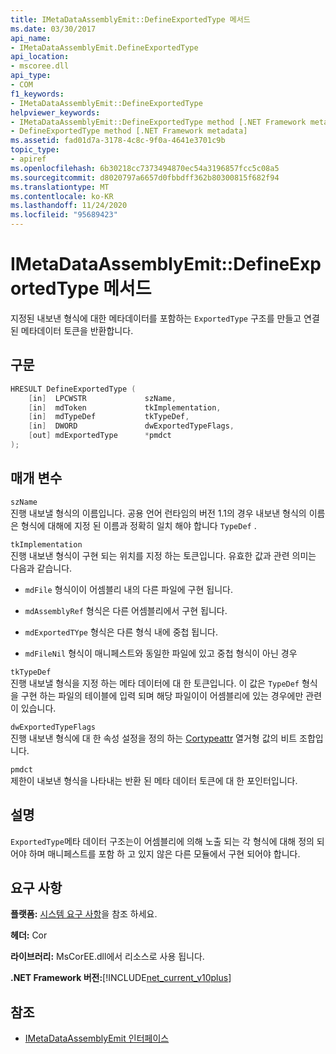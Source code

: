 ```yaml
---
title: IMetaDataAssemblyEmit::DefineExportedType 메서드
ms.date: 03/30/2017
api_name:
- IMetaDataAssemblyEmit.DefineExportedType
api_location:
- mscoree.dll
api_type:
- COM
f1_keywords:
- IMetaDataAssemblyEmit::DefineExportedType
helpviewer_keywords:
- IMetaDataAssemblyEmit::DefineExportedType method [.NET Framework metadata]
- DefineExportedType method [.NET Framework metadata]
ms.assetid: fad01d7a-3178-4c8c-9f0a-4641e3701c9b
topic_type:
- apiref
ms.openlocfilehash: 6b30218cc7373494870ec54a3196857fcc5c08a5
ms.sourcegitcommit: d8020797a6657d0fbbdff362b80300815f682f94
ms.translationtype: MT
ms.contentlocale: ko-KR
ms.lasthandoff: 11/24/2020
ms.locfileid: "95689423"
---
```

# <a name="imetadataassemblyemitdefineexportedtype-method"></a>IMetaDataAssemblyEmit::DefineExportedType 메서드

지정된 내보낸 형식에 대한 메타데이터를 포함하는 `ExportedType` 구조를 만들고 연결된 메타데이터 토큰을 반환합니다.  
  
## <a name="syntax"></a>구문  
  
```cpp  
HRESULT DefineExportedType (  
    [in]  LPCWSTR             szName,  
    [in]  mdToken             tkImplementation,
    [in]  mdTypeDef           tkTypeDef,  
    [in]  DWORD               dwExportedTypeFlags,  
    [out] mdExportedType      *pmdct  
);  
```  
  
## <a name="parameters"></a>매개 변수  

 `szName`  
 진행 내보낼 형식의 이름입니다. 공용 언어 런타임의 버전 1.1의 경우 내보낸 형식의 이름은 형식에 대해에 지정 된 이름과 정확히 일치 해야 합니다 `TypeDef` .  
  
 `tkImplementation`  
 진행 내보낸 형식이 구현 되는 위치를 지정 하는 토큰입니다. 유효한 값과 관련 의미는 다음과 같습니다.  
  
- `mdFile` 형식이이 어셈블리 내의 다른 파일에 구현 됩니다.  
  
- `mdAssemblyRef` 형식은 다른 어셈블리에서 구현 됩니다.  
  
- `mdExportedTYpe` 형식은 다른 형식 내에 중첩 됩니다.  
  
- `mdFileNil` 형식이 매니페스트와 동일한 파일에 있고 중첩 형식이 아닌 경우  
  
 `tkTypeDef`  
 진행 내보낼 형식을 지정 하는 메타 데이터에 대 한 토큰입니다. 이 값은 `TypeDef` 형식을 구현 하는 파일의 테이블에 입력 되며 해당 파일이이 어셈블리에 있는 경우에만 관련이 있습니다.  
  
 `dwExportedTypeFlags`  
 진행 내보낸 형식에 대 한 속성 설정을 정의 하는 [Cortypeattr](cortypeattr-enumeration.md) 열거형 값의 비트 조합입니다.  
  
 `pmdct`  
 제한이 내보낸 형식을 나타내는 반환 된 메타 데이터 토큰에 대 한 포인터입니다.  
  
## <a name="remarks"></a>설명  

 `ExportedType`메타 데이터 구조는이 어셈블리에 의해 노출 되는 각 형식에 대해 정의 되어야 하며 매니페스트를 포함 하 고 있지 않은 다른 모듈에서 구현 되어야 합니다.  
  
## <a name="requirements"></a>요구 사항  

 **플랫폼:** [시스템 요구 사항](../../get-started/system-requirements.md)을 참조 하세요.  
  
 **헤더:** Cor  
  
 **라이브러리:** MsCorEE.dll에서 리소스로 사용 됩니다.  
  
 **.NET Framework 버전:**[!INCLUDE[net_current_v10plus](../../../../includes/net-current-v10plus-md.md)]  
  
## <a name="see-also"></a>참조

- [IMetaDataAssemblyEmit 인터페이스](imetadataassemblyemit-interface.md)
